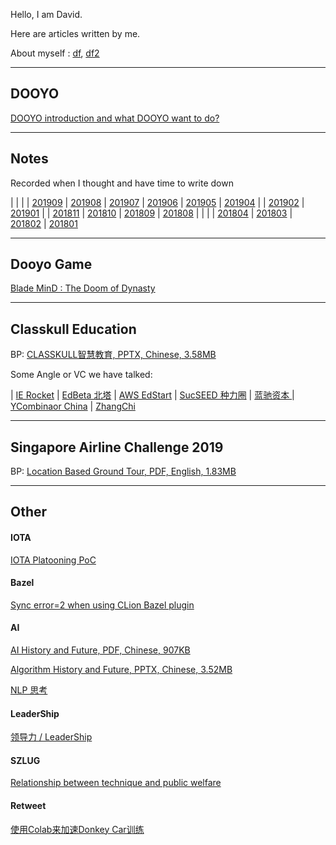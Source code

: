
Hello, I am David.

Here are articles written by me.

About myself : [df]( /dooyo/df ), [df2]( /dooyo/df2 )



---
## DOOYO

[DOOYO introduction and what DOOYO want to do?]( /dooyo/dooyo_intro_4_csme )


---
## Notes

Recorded when I thought and have time to write down

|                          |                          |                          | [201909]( /idea/201909 ) 
| [201908]( /idea/201908 ) | [201907]( /idea/201907 ) | [201906]( /idea/201906 ) | [201905]( /idea/201905 ) 
| [201904]( /idea/201904 ) |                          | [201902]( /idea/201902 ) | [201901]( /idea/201901 ) 
|                          | [201811]( /idea/201811 ) | [201810]( /idea/201810 ) | [201809]( /idea/201809 ) 
| [201808]( /idea/201808 ) |                          |                          |
| [201804]( /idea/201804 ) | [201803]( /idea/201803 ) | [201802]( /idea/201802 ) | [201801]( /idea/201801 )


---
## Dooyo Game

[Blade MinD : The Doom of Dynasty]( /cike/readme_en )


---
## Classkull Education

BP: [CLASSKULL智慧教育, PPTX, Chinese, 3.58MB]( /classkull/CLASSKULL智慧教育(BP).df.20190728.1638.pptx )

Some Angle or VC we have talked: 

| [IE Rocket]( /classkull/ierockets )
| [EdBeta 北塔]( /classkull/edbeta )
| [AWS EdStart]( /classkull/awsedstart )
| [SucSEED 种力圈]( /classkull/sucseed )
| [蓝驰资本 ]( /classkull/brv )
| [YCombinaor China]( /classkull/ycombinator )
| [ZhangChi]( /classkull/zhangchi )


---
## Singapore Airline Challenge 2019

BP: [Location Based Ground Tour, PDF, English, 1.83MB]( /saac2019/SingaporeAirlineAppChallenge2019_RoaringWhale_201908101858.pdf )


---
## Other

#### IOTA

[IOTA Platooning PoC]( /other/iota_based_platooning )
 

#### Bazel

[Sync error=2 when using CLion Bazel plugin]( /tech/clion_bazel_plugin )
 
 
#### AI

[AI History and Future, PDF, Chinese, 907KB]( /tech/AI_History_and_Future.df.20190517.1307.pdf )

[Algorithm History and Future, PPTX, Chinese, 3.52MB]( /tech/Algorithm_History_and_Future.df.df.20190710.1834.pptx )

[NLP 思考]( /tech/nlp )

#### LeaderShip

[领导力 / LeaderShip]( /dooyo/leadership )


#### SZLUG 

[Relationship between technique and public welfare](/other/szlug_talk_with_xiaoban_20190224)


#### Retweet

[使用Colab来加速Donkey Car训练]( http://kevingor.com/2019/08/use_colab_gpu_to_train_donkeycar/ )



